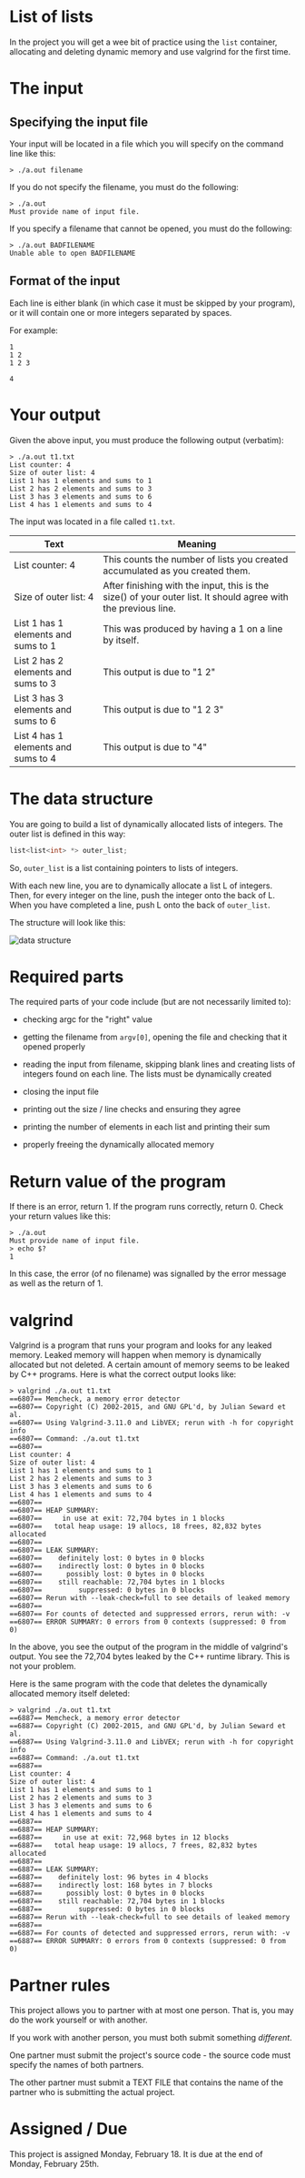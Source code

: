 # List of lists

In the project you will get a wee bit of practice using the ```list``` container, allocating and deleting dynamic memory and use valgrind for the first time.

# The input

## Specifying the input file

Your input will be located in a file which you will specify on the command line like this:

```
> ./a.out filename
```

If you do not specify the filename, you must do the following:

```
> ./a.out
Must provide name of input file.
```

If you specify a filename that cannot be opened, you must do the following:

```
> ./a.out BADFILENAME
Unable able to open BADFILENAME
```

## Format of the input

Each line is either blank (in which case it must be skipped by your program), or it will contain one or more integers separated by spaces.

For example:
```
1
1 2
1 2 3

4
```

# Your output

Given the above input, you must produce the following output (verbatim):

```
> ./a.out t1.txt 
List counter: 4
Size of outer list: 4
List 1 has 1 elements and sums to 1
List 2 has 2 elements and sums to 3
List 3 has 3 elements and sums to 6
List 4 has 1 elements and sums to 4
```

The input was located in a file called ```t1.txt```. 

| Text | Meaning |
| ---- | ------- |
| List counter: 4 | This counts the number of lists you created accumulated as you created them. |
| Size of outer list: 4 | After finishing with the input, this is the size() of your outer list. It should agree with the previous line. |
| List 1 has 1 elements and sums to 1 | This was produced by having a 1 on a line by itself. |
| List 2 has 2 elements and sums to 3 | This output is due to "1 2" |
| List 3 has 3 elements and sums to 6 | This output is due to "1 2 3" |
| List 4 has 1 elements and sums to 4 | This output is due to "4" |

# The data structure

You are going to build a list of dynamically allocated lists of integers. The outer list is defined in this way:

```c++
list<list<int> *> outer_list;
```

So, ```outer_list``` is a list containing pointers to lists of integers.

With each new line, you are to dynamically allocate a list L of integers. Then, for every integer on the line, push the integer onto the back of L. When you have completed a line, push L onto the back of ```outer_list```.

The structure will look like this:

![data structure](./lol.png)

# Required parts

The required parts of your code include (but are not necessarily limited to):

- checking argc for the "right" value

- getting the filename from ```argv[0]```, opening the file and checking that it opened properly

- reading the input from filename, skipping blank lines and creating lists of integers found on each line. The lists must be dynamically created

- closing the input file

- printing out the size / line checks and ensuring they agree

- printing the number of elements in each list and printing their sum

- properly freeing the dynamically allocated memory

# Return value of the program

If there is an error, return 1. If the program runs correctly, return 0. Check your return values like this:

```
> ./a.out
Must provide name of input file.
> echo $?
1
```

In this case, the error (of no filename) was signalled by the error message as well as the return of 1.

# valgrind

Valgrind is a program that runs your program and looks for any leaked memory. Leaked memory will happen when memory is dynamically allocated but not deleted. A certain amount of memory seems to be leaked by C++ programs. Here is what the correct output looks like:

```
> valgrind ./a.out t1.txt 
==6807== Memcheck, a memory error detector
==6807== Copyright (C) 2002-2015, and GNU GPL'd, by Julian Seward et al.
==6807== Using Valgrind-3.11.0 and LibVEX; rerun with -h for copyright info
==6807== Command: ./a.out t1.txt
==6807== 
List counter: 4
Size of outer list: 4
List 1 has 1 elements and sums to 1
List 2 has 2 elements and sums to 3
List 3 has 3 elements and sums to 6
List 4 has 1 elements and sums to 4
==6807== 
==6807== HEAP SUMMARY:
==6807==     in use at exit: 72,704 bytes in 1 blocks
==6807==   total heap usage: 19 allocs, 18 frees, 82,832 bytes allocated
==6807== 
==6807== LEAK SUMMARY:
==6807==    definitely lost: 0 bytes in 0 blocks
==6807==    indirectly lost: 0 bytes in 0 blocks
==6807==      possibly lost: 0 bytes in 0 blocks
==6807==    still reachable: 72,704 bytes in 1 blocks
==6807==         suppressed: 0 bytes in 0 blocks
==6807== Rerun with --leak-check=full to see details of leaked memory
==6807== 
==6807== For counts of detected and suppressed errors, rerun with: -v
==6807== ERROR SUMMARY: 0 errors from 0 contexts (suppressed: 0 from 0)
```

In the above, you see the output of the program in the middle of valgrind's output. You see the 72,704 bytes leaked by the C++ runtime library. This is not your problem.

Here is the same program with the code that deletes the dynamically allocated memory itself deleted:

```
> valgrind ./a.out t1.txt 
==6887== Memcheck, a memory error detector
==6887== Copyright (C) 2002-2015, and GNU GPL'd, by Julian Seward et al.
==6887== Using Valgrind-3.11.0 and LibVEX; rerun with -h for copyright info
==6887== Command: ./a.out t1.txt
==6887== 
List counter: 4
Size of outer list: 4
List 1 has 1 elements and sums to 1
List 2 has 2 elements and sums to 3
List 3 has 3 elements and sums to 6
List 4 has 1 elements and sums to 4
==6887== 
==6887== HEAP SUMMARY:
==6887==     in use at exit: 72,968 bytes in 12 blocks
==6887==   total heap usage: 19 allocs, 7 frees, 82,832 bytes allocated
==6887== 
==6887== LEAK SUMMARY:
==6887==    definitely lost: 96 bytes in 4 blocks
==6887==    indirectly lost: 168 bytes in 7 blocks
==6887==      possibly lost: 0 bytes in 0 blocks
==6887==    still reachable: 72,704 bytes in 1 blocks
==6887==         suppressed: 0 bytes in 0 blocks
==6887== Rerun with --leak-check=full to see details of leaked memory
==6887== 
==6887== For counts of detected and suppressed errors, rerun with: -v
==6887== ERROR SUMMARY: 0 errors from 0 contexts (suppressed: 0 from 0)
```

# Partner rules

This project allows you to partner with at most one person. That is, you may do the work yourself or with another.

If you work with another person, you must both submit something *different*.

One partner must submit the project's source code - the source code must specify the names of both partners.

The other partner must submit a TEXT FILE that contains the name of the partner who is submitting the actual project.

# Assigned / Due

This project is assigned Monday, February 18. It is due at the end of Monday, February 25th.


